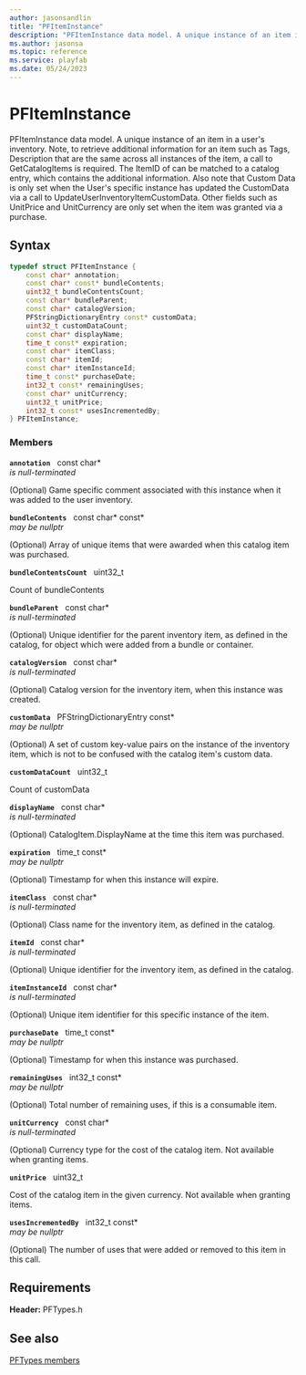 ```yaml
---
author: jasonsandlin
title: "PFItemInstance"
description: "PFItemInstance data model. A unique instance of an item in a user's inventory. Note, to retrieve additional information for an item such as Tags, Description that are the same across all instances of the item, a call to GetCatalogItems is required. The ItemID of can be matched to a catalog entry, which contains the additional information. Also note that Custom Data is only set when the User's specific instance has updated the CustomData via a call to UpdateUserInventoryItemCustomData. Other fields such as UnitPrice and UnitCurrency are only set when the item was granted via a purchase."
ms.author: jasonsa
ms.topic: reference
ms.service: playfab
ms.date: 05/24/2023
---
```


# PFItemInstance  

PFItemInstance data model. A unique instance of an item in a user's inventory. Note, to retrieve additional information for an item such as Tags, Description that are the same across all instances of the item, a call to GetCatalogItems is required. The ItemID of can be matched to a catalog entry, which contains the additional information. Also note that Custom Data is only set when the User's specific instance has updated the CustomData via a call to UpdateUserInventoryItemCustomData. Other fields such as UnitPrice and UnitCurrency are only set when the item was granted via a purchase.  

## Syntax  
  
```cpp
typedef struct PFItemInstance {  
    const char* annotation;  
    const char* const* bundleContents;  
    uint32_t bundleContentsCount;  
    const char* bundleParent;  
    const char* catalogVersion;  
    PFStringDictionaryEntry const* customData;  
    uint32_t customDataCount;  
    const char* displayName;  
    time_t const* expiration;  
    const char* itemClass;  
    const char* itemId;  
    const char* itemInstanceId;  
    time_t const* purchaseDate;  
    int32_t const* remainingUses;  
    const char* unitCurrency;  
    uint32_t unitPrice;  
    int32_t const* usesIncrementedBy;  
} PFItemInstance;  
```
  
### Members  
  
**`annotation`** &nbsp; const char*  
*is null-terminated*  
  
(Optional) Game specific comment associated with this instance when it was added to the user inventory.
  
**`bundleContents`** &nbsp; const char* const*  
*may be nullptr*  
  
(Optional) Array of unique items that were awarded when this catalog item was purchased.
  
**`bundleContentsCount`** &nbsp; uint32_t  
  
Count of bundleContents
  
**`bundleParent`** &nbsp; const char*  
*is null-terminated*  
  
(Optional) Unique identifier for the parent inventory item, as defined in the catalog, for object which were added from a bundle or container.
  
**`catalogVersion`** &nbsp; const char*  
*is null-terminated*  
  
(Optional) Catalog version for the inventory item, when this instance was created.
  
**`customData`** &nbsp; PFStringDictionaryEntry const*  
*may be nullptr*  
  
(Optional) A set of custom key-value pairs on the instance of the inventory item, which is not to be confused with the catalog item's custom data.
  
**`customDataCount`** &nbsp; uint32_t  
  
Count of customData
  
**`displayName`** &nbsp; const char*  
*is null-terminated*  
  
(Optional) CatalogItem.DisplayName at the time this item was purchased.
  
**`expiration`** &nbsp; time_t const*  
*may be nullptr*  
  
(Optional) Timestamp for when this instance will expire.
  
**`itemClass`** &nbsp; const char*  
*is null-terminated*  
  
(Optional) Class name for the inventory item, as defined in the catalog.
  
**`itemId`** &nbsp; const char*  
*is null-terminated*  
  
(Optional) Unique identifier for the inventory item, as defined in the catalog.
  
**`itemInstanceId`** &nbsp; const char*  
*is null-terminated*  
  
(Optional) Unique item identifier for this specific instance of the item.
  
**`purchaseDate`** &nbsp; time_t const*  
*may be nullptr*  
  
(Optional) Timestamp for when this instance was purchased.
  
**`remainingUses`** &nbsp; int32_t const*  
*may be nullptr*  
  
(Optional) Total number of remaining uses, if this is a consumable item.
  
**`unitCurrency`** &nbsp; const char*  
*is null-terminated*  
  
(Optional) Currency type for the cost of the catalog item. Not available when granting items.
  
**`unitPrice`** &nbsp; uint32_t  
  
Cost of the catalog item in the given currency. Not available when granting items.
  
**`usesIncrementedBy`** &nbsp; int32_t const*  
*may be nullptr*  
  
(Optional) The number of uses that were added or removed to this item in this call.
  
  
## Requirements  
  
**Header:** PFTypes.h
  
## See also  
[PFTypes members](../pftypes_members.md)  

  
  
